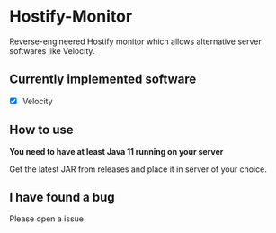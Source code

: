 # Hostify-Monitor
Reverse-engineered Hostify monitor which allows alternative server softwares like Velocity.

## Currently implemented software
- [x] Velocity

## How to use
**You need to have at least Java 11 running on your server**

Get the latest JAR from releases and place it in server of your choice.

## I have found a bug
Please open a issue
